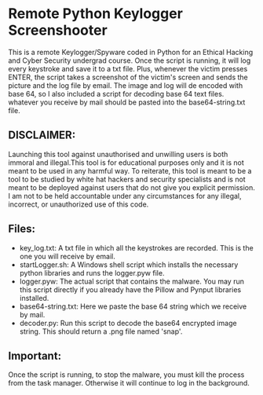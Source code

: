 # Remote Python Keylogger Screenshooter
This is a remote Keylogger/Spyware coded in Python for an Ethical Hacking and Cyber Security undergrad course. Once the script is running, it will log every keystroke and save it to a txt file. Plus, whenever the victim presses ENTER, the script takes a screenshot of the victim's screen and sends the picture and the log file by email. The image and log will de encoded with base 64, so I also  included a script for decoding base 64 text files. whatever you receive by mail should be pasted into the base64-string.txt file.

## DISCLAIMER:
Launching this tool against unauthorised and unwilling users is both immoral and illegal.This tool is for educational purposes only and it is not meant to be used in any harmful way. To reiterate, this tool is meant to be a tool to be studied by white hat hackers and security specialists and is not meant to be deployed against users that do not give you explicit permission. I am not to be held accountable under any circumstances for any illegal, incorrect, or unauthorized use of this code.   

## Files:

* key_log.txt: A txt file in which all the keystrokes are recorded. This is the one you will receive by email. 
* startLogger.sh: A Windows shell script which installs the necessary python libraries and runs the logger.pyw file.
* logger.pyw: The actual script that contains the malware. You may run this script directly if you already have the Pillow and Pynput libraries installed.
* base64-string.txt: Here we paste the base 64 string which we receive by mail. 
* decoder.py: Run this script to decode the base64 encrypted image string. This should return a .png file named 'snap'.

## Important:
Once the script is running, to stop the malware, you must kill the process from the task manager. Otherwise it will continue to log in the background.







